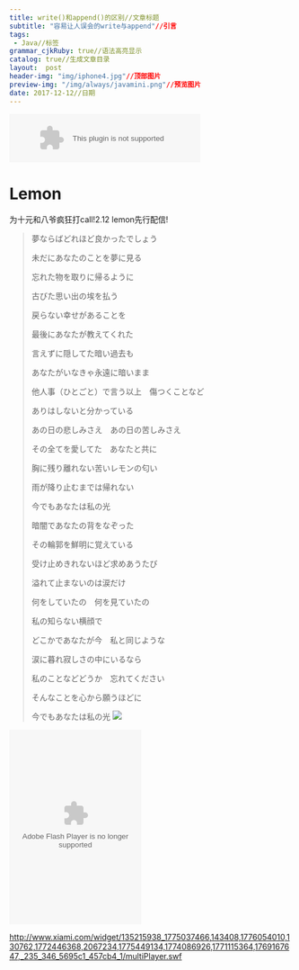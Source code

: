 ```yaml
---
title: write()和append()的区别//文章标题
subtitle: "容易让人误会的write与append"//引言
tags: 
 - Java//标签
grammar_cjkRuby: true//语法高亮显示
catalog: true//生成文章目录
layout:  post
header-img: "img/iphone4.jpg"//顶部图片
preview-img: "/img/always/javamini.png"//预览图片
date: 2017-12-12//日期
---
```


<embed src="//music.163.com/style/swf/widget.swf?sid=536622304&type=2&auto=1&width=320&height=66" width="340" height="86"  allowNetworking="all"> 

# Lemon

为十元和八爷疯狂打call!2.12 lemon先行配信!

>夢ならばどれほど良かったでしょう
>
>未だにあなたのことを夢に見る
>
>忘れた物を取りに帰るように
>
>古びた思い出の埃を払う
>
>戻らない幸せがあることを
>
>最後にあなたが教えてくれた
>
>言えずに隠してた暗い過去も
>
>あなたがいなきゃ永遠に暗いまま
>
>他人事（ひとごと）で言う以上　傷つくことなど
>
>ありはしないと分かっている
>
>あの日の悲しみさえ　あの日の苦しみさえ
>
>その全てを愛してた　あなたと共に
>
>胸に残り離れない苦いレモンの匂い
>
>雨が降り止むまでは帰れない
>
>今でもあなたは私の光
>
>暗闇であなたの背をなぞった
>
>その輪郭を鮮明に覚えている
>
>受け止めきれないほど求めあうたび
>
>溢れて止まないのは涙だけ
>
>何をしていたの　何を見ていたの
>
>私の知らない横顔で
>
>どこかであなたが今　私と同じような
>
>涙に暮れ寂しさの中にいるなら
>
>私のことなどどうか　忘れてください
>
>そんなことを心から願うほどに
>
>今でもあなたは私の光
>![](https://s1.ax1x.com/2018/02/10/9G1Ptx.jpg)

<embed src="http://www.xiami.com/widget/135215938_1775037466,143408,1776054010,130762,1772446368,2067234,1775449134,1774086926,1771115364,1769167647,_235_346_5695c1_457cb4_1/multiPlayer.swf" type="application/x-shockwave-flash" width="235" height="346" wmode="opaque"></embed>

http://www.xiami.com/widget/135215938_1775037466,143408,1776054010,130762,1772446368,2067234,1775449134,1774086926,1771115364,1769167647,_235_346_5695c1_457cb4_1/multiPlayer.swf

<script type="text/javascript" src="http://www.xiami.com/widget/player-multi?uid=135215938&sid=1775037466,143408,1776054010,130762,1772446368,2067234,1775449134,1774086926,1771115364,1769167647,&width=235&height=346&mainColor=5695c1&backColor=457cb4&autoplay=1&mode=js"></script>